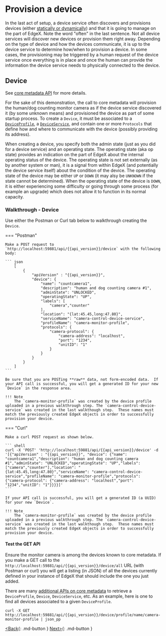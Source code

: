 # Provision a device

In the last act of setup, a device service often discovers and provisions devices (either [statically or dynamically](../microservices/device/details/DeviceDiscovery.md#dynamic-provisioning)) and that it is going to manage on the part of
EdgeX. Note the word "often" in the last sentence. Not all device
services will discover new devices or provision them right away.
Depending on the type of device and how the devices communicate, it is
up to the device service to determine how/when to provision a device. In
some cases, the provisioning may be triggered by a human request of
the device service once everything is in place and once the human can
provide the information the device service needs to physically connected
to the device.

## Device

See [core metadata API](../../api/core/Ch-APICoreMetadata) for more details.

For the sake of this demonstration, the call to core metadata will
provision the human/dog counting monitor camera as if the device service
discovered it (by some unknown means) and provisioned the device as part
of some startup process. To create a `Device`, it must be associated to a
[`DeviceProfile`](./Ch-WalkthroughDeviceProfile.md), a
[`DeviceService`](./Ch-WalkthroughDeviceService.md), and
contain one or more `Protocols` that define how and where to communicate with the device (possibly providing its address). 

When creating a device, you specify both the admin state (just as you did for a device service) and an operating state. The operating state (aka op state) provides an indication on the part of EdgeX about the internal operating status of the device. The operating state is not set externally (as by another system or man), it is a signal from within EdgeX (and potentially the device service itself) about the condition of the device. The operating state of the device may be either `UP` or `DOWN` (it may alsy be `UNKNOWN` if the state cannot be determined). When the operating state of the device is `DOWN`, it is either experiencing some difficulty or going through some process (for example an upgrade) which does not allow it to function in its normal capacity.

### Walkthrough - Device

Use either the Postman or Curl tab below to walkthrough creating the `Device`.

=== "Postman"

    Make a POST request to `http://localhost:59881/api/{{api_version}}/device` with the following body:

    ``` json
        [
            {
                "apiVersion" : "{{api_version}}",
                "device": {
                    "name": "countcamera1",
                    "description": "human and dog counting camera #1",
                    "adminState": "UNLOCKED",
                    "operatingState": "UP",
                    "labels": [
                        "camera","counter"
                    ],
                    "location": "{lat:45.45,long:47.80}",
                    "serviceName": "camera-control-device-service",
                    "profileName": "camera-monitor-profile",
                    "protocols": {
                        "camera-protocol": {
                            "camera-address": "localhost",
                            "port": "1234",
                            "unitID": "1"
                        }
                    }
                }
            }
        ]
    ```

    Be sure that you are POSTing **raw** data, not form-encoded data.  If your API call is successful, you will get a generated ID for your new `Device` in the response area.

    !!! Note
        The `camera-monitor-profile` was created by the device profile uploaded in a previous walkthrough step. The `camera-control-device-service` was created in the last walkthough step.  These names must match the previously created EdgeX objects in order to successfully provision your device.

=== "Curl"

    Make a curl POST request as shown below.

    ``` shell
    curl -X 'POST' 'http://localhost:59881/api/{{api_version}}/device' -d '[{"apiVersion" : "{{api_version}}", "device": {"name": "countcamera1","description": "human and dog counting camera #1","adminState": "UNLOCKED","operatingState": "UP","labels": ["camera","counter"],"location": "{lat:45.45,long:47.80}","serviceName": "camera-control-device-service","profileName": "camera-monitor-profile","protocols": {"camera-protocol": {"camera-address": "localhost","port": "1234","unitID": "1"}}}}]'
    ```

    If your API call is successful, you will get a generated ID (a UUID) for your new `Device`.

    !!! Note
        The `camera-monitor-profile` was created by the device profile uploaded in a previous walkthrough step. The `camera-control-device-service` was created in the last walkthough step.  These names must match the previously created EdgeX objects in order to successfully provision your device.

#### Test the GET API

Ensure the monitor camera is among the devices known to core metadata.  If you make a GET call to the `http://localhost:59881/api/{{api_version}}/device/all` URL (with Postman or curl) you will get a listing (in JSON) of all the devices currently defined in your instance of EdgeX that should include the one you just added.

There are many [additional APIs on core metadata](../../api/core/Ch-APICoreMetadata) to retrieve a `DeviceProfile`, `Device`, `DeviceService`, etc. As an example, here is one to find
all devices associated to a given `DeviceProfile`.

``` shell
curl -X GET http://localhost:59881/api/{{api_version}}/device/profile/name/camera-monitor-profile | json_pp
```

[<Back](Ch-WalkthroughDeviceService.md){: .md-button } [Next>](Ch-WalkthroughCommands.md){: .md-button }
